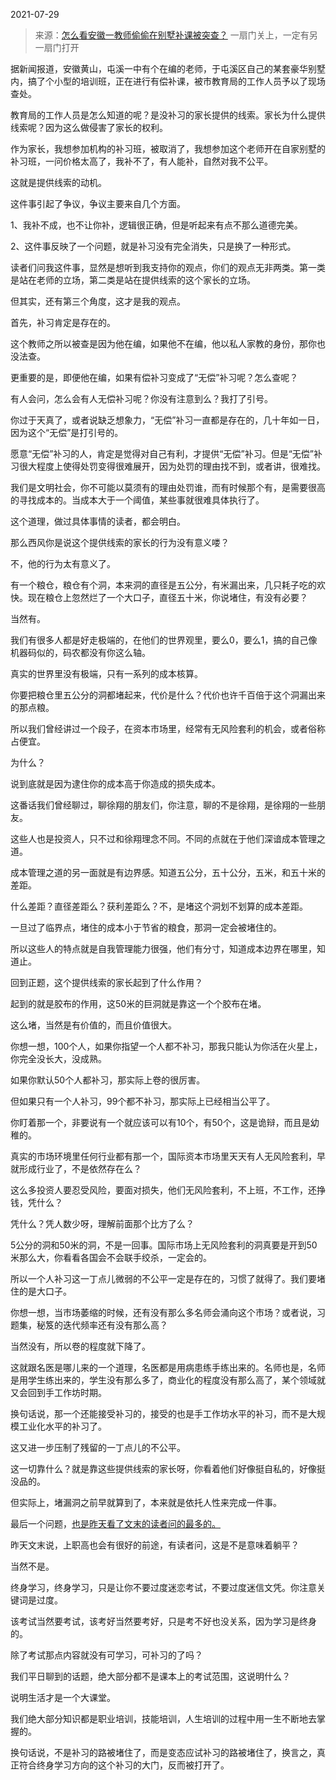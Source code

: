 2021-07-29

> 来源：[怎么看安徽一教师偷偷在别墅补课被突查？](http://mp.weixin.qq.com/s?__biz=MzU0MjYwNDU2Mw==&mid=2247500190&idx=1&sn=2f9aff4c56f3e0ae82b6cd64e629e537&chksm=fb1aade2cc6d24f4e85944d6c271cb100e46fa03214839c5833d369c901dca2fb0aa3eccfdad&scene=27#wechat_redirect)
> 一扇门关上，一定有另一扇门打开

据新闻报道，安徽黄山，屯溪一中有个在编的老师，于屯溪区自己的某套豪华别墅内，搞了个小型的培训班，正在进行有偿补课，被市教育局的工作人员予以了现场查处。

  

教育局的工作人员是怎么知道的呢？是没补习的家长提供的线索。家长为什么提供线索呢？因为这么做侵害了家长的权利。  

  

作为家长，我想参加机构的补习班，被取消了，我想参加这个老师开在自家别墅的补习班，一问价格太高了，我补不了，有人能补，自然对我不公平。

  

这就是提供线索的动机。  

  

这件事引起了争议，争议主要来自几个方面。  

  

1、我补不成，也不让你补，逻辑很正确，但是听起来有点不那么道德完美。

2、这件事反映了一个问题，就是补习没有完全消失，只是换了一种形式。

  

读者们问我这件事，显然是想听到我支持你的观点，你们的观点无非两类。第一类是站在老师的立场，第二类是站在提供线索的这个家长的立场。  

  

但其实，还有第三个角度，这才是我的观点。  

  

首先，补习肯定是存在的。

  

这个教师之所以被查是因为他在编，如果他不在编，他以私人家教的身份，那你也没法查。

  

更重要的是，即便他在编，如果有偿补习变成了“无偿”补习呢？怎么查呢？  

  

有人会问，怎么会有人无偿补习呢？你没有注意到么？我打了引号。  

  

你过于天真了，或者说缺乏想象力，“无偿”补习一直都是存在的，几十年如一日，因为这个“无偿”是打引号的。

  

愿意“无偿”补习的人，肯定是觉得对自己有利，才提供“无偿”补习。但是“无偿”补习很大程度上使得处罚变得很难展开，因为处罚的理由找不到，或者讲，很难找。

  

我们是文明社会，你不可能以莫须有的理由处罚谁，而有时候那个有，是需要很高的寻找成本的。当成本大于一个阈值，某些事就很难具体执行了。  

  

这个道理，做过具体事情的读者，都会明白。  

  

那么西风你是说这个提供线索的家长的行为没有意义喽？  

  

不，他的行为太有意义了。

  

有一个粮仓，粮仓有个洞，本来洞的直径是五公分，有米漏出来，几只耗子吃的欢快。现在粮仓上忽然烂了一个大口子，直径五十米，你说堵住，有没有必要？

  

当然有。

  

我们有很多人都是好走极端的，在他们的世界观里，要么0，要么1，搞的自己像机器码似的，码农都没有你这么轴。

  

真实的世界里没有极端，只有一系列的成本核算。  

  

你要把粮仓里五公分的洞都堵起来，代价是什么？代价也许千百倍于这个洞漏出来的那点粮。  

  

所以我们曾经讲过一个段子，在资本市场里，经常有无风险套利的机会，或者俗称占便宜。  

  

为什么？

  

说到底就是因为逮住你的成本高于你造成的损失成本。  

  

这番话我们曾经聊过，聊徐翔的朋友们，你注意，聊的不是徐翔，是徐翔的一些朋友。  

  

这些人也是投资人，只不过和徐翔理念不同。不同的点就在于他们深谙成本管理之道。  

  

成本管理之道的另一面就是有边界感。知道五公分，五十公分，五米，和五十米的差距。  

  

什么差距？直径差距么？获利差距么？不，是堵这个洞划不划算的成本差距。

  

一旦过了临界点，堵住的成本小于节省的粮食，那洞一定会被堵住的。

  

所以这些人的特点就是自我管理能力很强，他们有分寸，知道成本边界在哪里，知道止。  

  

回到正题，这个提供线索的家长起到了什么作用？  

  

起到的就是胶布的作用，这50米的巨洞就是靠这一个个胶布在堵。

  

这么堵，当然是有价值的，而且价值很大。  

  

你想一想，100个人，如果你指望一个人都不补习，那我只能认为你活在火星上，你完全没长大，没成熟。

  

如果你默认50个人都补习，那实际上卷的很厉害。  

  

但如果只有一个人补习，99个都不补习，那实际上已经相当公平了。

  

你盯着那一个，非要说有一个就应该可以有10个，有50个，这是诡辩，而且是幼稚的。  

  

真实的市场环境里任何行业都有那一个，国际资本市场里天天有人无风险套利，早就形成行业了，不是依然存在么？  

  

这么多投资人要忍受风险，要面对损失，他们无风险套利，不上班，不工作，还挣钱，凭什么？  

  

凭什么？凭人数少呀，理解前面那个比方了么？

  

5公分的洞和50米的洞，不是一回事。国际市场上无风险套利的洞真要是开到50米那么大，你看看各国会不会联手绞杀，一定会的。  

  

所以一个人补习这一丁点儿微弱的不公平一定是存在的，习惯了就得了。我们要堵住的是大口子。

  

你想一想，当市场萎缩的时候，还有没有那么多名师会涌向这个市场？或者说，习题集，秘笈的迭代频率还有没有那么高？  

  

当然没有，所以卷的程度就下降了。

  

这就跟名医是哪儿来的一个道理，名医都是用病患练手练出来的。名师也是，名师是用学生练出来的，学生没有那么多了，商业化的程度没有那么高了，某个领域就又会回到手工作坊时期。  

  

换句话说，那一个还能接受补习的，接受的也是手工作坊水平的补习，而不是大规模工业化水平的补习了。  

  

这又进一步压制了残留的一丁点儿的不公平。

  

这一切靠什么？就是靠这些提供线索的家长呀，你看着他们好像挺自私的，好像挺没品的。  

  

但实际上，堵漏洞之前早就算到了，本来就是依托人性来完成一件事。

  

最后一个问题，[也是昨天看了文末的读者问的最多的。](http://mp.weixin.qq.com/s?__biz=MzU0MjYwNDU2Mw==&mid=2247500185&idx=1&sn=75b51b28d51b7db7f88ba734908940eb&chksm=fb1aade5cc6d24f3a2f01cc7e07e9f56ffa69123652c6fa4644b9691f436286091682f41a5c6&scene=21#wechat_redirect)  

  

昨天文末说，上职高也会有很好的前途，有读者问，这是不是意味着躺平？

  

当然不是。

  

终身学习，终身学习，只是让你不要过度迷恋考试，不要过度迷信文凭。你注意关键词是过度。  

  

该考试当然要考试，该考好当然要考好，只是考不好也没关系，因为学习是终身的。

  

除了考试那点内容就没有可学习，可补习的了吗？  

  

我们平日聊到的话题，绝大部分都不是课本上的考试范围，这说明什么？  

  

说明生活才是一个大课堂。  

  

我们绝大部分知识都是职业培训，技能培训，人生培训的过程中用一生不断地去掌握的。  

  

换句话说，不是补习的路被堵住了，而是变态应试补习的路被堵住了，换言之，真正符合终身学习方向的这个补习的大门，反而被打开了。

